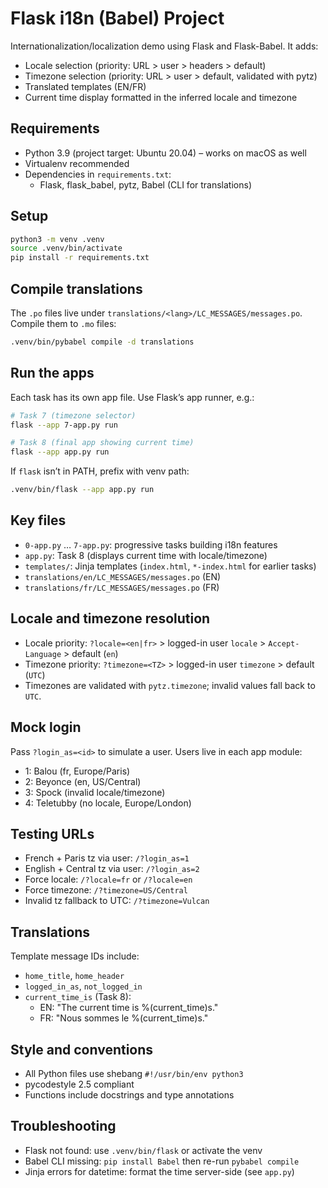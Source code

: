 # Flask i18n (Babel) Project

Internationalization/localization demo using Flask and Flask-Babel. It adds:

- Locale selection (priority: URL > user > headers > default)
- Timezone selection (priority: URL > user > default, validated with pytz)
- Translated templates (EN/FR)
- Current time display formatted in the inferred locale and timezone


## Requirements

- Python 3.9 (project target: Ubuntu 20.04) – works on macOS as well
- Virtualenv recommended
- Dependencies in `requirements.txt`:
  - Flask, flask_babel, pytz, Babel (CLI for translations)


## Setup

```bash
python3 -m venv .venv
source .venv/bin/activate
pip install -r requirements.txt
```


## Compile translations

The `.po` files live under `translations/<lang>/LC_MESSAGES/messages.po`.
Compile them to `.mo` files:

```bash
.venv/bin/pybabel compile -d translations
```


## Run the apps

Each task has its own app file. Use Flask’s app runner, e.g.:

```bash
# Task 7 (timezone selector)
flask --app 7-app.py run

# Task 8 (final app showing current time)
flask --app app.py run
```

If `flask` isn’t in PATH, prefix with venv path:

```bash
.venv/bin/flask --app app.py run
```


## Key files

- `0-app.py` … `7-app.py`: progressive tasks building i18n features
- `app.py`: Task 8 (displays current time with locale/timezone)
- `templates/`: Jinja templates (`index.html`, `*-index.html` for earlier tasks)
- `translations/en/LC_MESSAGES/messages.po` (EN)
- `translations/fr/LC_MESSAGES/messages.po` (FR)


## Locale and timezone resolution

- Locale priority: `?locale=<en|fr>` > logged-in user `locale` > `Accept-Language` > default (`en`)
- Timezone priority: `?timezone=<TZ>` > logged-in user `timezone` > default (`UTC`)
- Timezones are validated with `pytz.timezone`; invalid values fall back to `UTC`.


## Mock login

Pass `?login_as=<id>` to simulate a user. Users live in each app module:

- 1: Balou (fr, Europe/Paris)
- 2: Beyonce (en, US/Central)
- 3: Spock (invalid locale/timezone)
- 4: Teletubby (no locale, Europe/London)


## Testing URLs

- French + Paris tz via user: `/?login_as=1`
- English + Central tz via user: `/?login_as=2`
- Force locale: `/?locale=fr` or `/?locale=en`
- Force timezone: `/?timezone=US/Central`
- Invalid tz fallback to UTC: `/?timezone=Vulcan`


## Translations

Template message IDs include:

- `home_title`, `home_header`
- `logged_in_as`, `not_logged_in`
- `current_time_is` (Task 8):
  - EN: "The current time is %(current_time)s."
  - FR: "Nous sommes le %(current_time)s."


## Style and conventions

- All Python files use shebang `#!/usr/bin/env python3`
- pycodestyle 2.5 compliant
- Functions include docstrings and type annotations


## Troubleshooting

- Flask not found: use `.venv/bin/flask` or activate the venv
- Babel CLI missing: `pip install Babel` then re-run `pybabel compile`
- Jinja errors for datetime: format the time server-side (see `app.py`)


